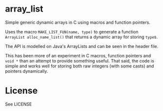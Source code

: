 # array_list
Simple generic dynamic arrays in C using macros and function pointers.

Uses the macro `MAKE_LIST_FUN(name, type)` to generate a function `ArrayList alloc_name_list()` that returns a dynamic array for storing `type`s.

The API is modelled on Java's ArrayLists and can be seen in the header file.

This has been more of an experiment in C macros, function pointers and `void *` than an attempt to provide something useful.
That said, the code is simple and works well for storing both raw integers (with some casts) and pointers dynamically.

# License
See LICENSE
